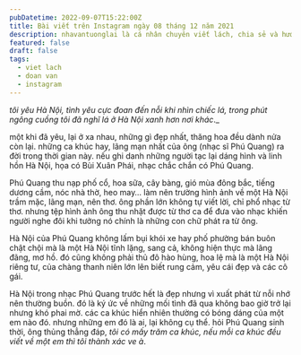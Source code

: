 ```yaml
---
pubDatetime: 2022-09-07T15:22:00Z
title: Bài viết trên Instagram ngày 08 tháng 12 năm 2021
description: nhavantuonglai là cá nhân chuyên viết lách, chia sẻ và hướng dẫn mọi người thuần thục hơn khi thực hành viết lách mỗi ngày qua những bài chia sẻ ngắn trên Instagram chính thức.
featured: false
draft: false
tags:
  - viet lach
  - doan van
  - instagram
---
```


_tôi yêu Hà Nội, tình yêu cực đoan đến nỗi khi nhìn chiếc lá, trong phút ngông cuồng tôi đã nghĩ lá ở Hà Nội xanh hơn nơi khác_._

một khi đã yêu, lại ở xa nhau, những gì đẹp nhất, thăng hoa đều dành nửa còn lại. những ca khúc hay, lãng mạn nhất của ông (nhạc sĩ Phú Quang) ra đời trong thời gian này. nếu ghi danh những người tạc lại dáng hình và linh hồn Hà Nội, họa có Bùi Xuân Phái, nhạc chắc chắn có Phú Quang.

Phú Quang thu nạp phố cổ, hoa sữa, cây bàng, gió mùa đông bắc, tiếng dương cầm, nóc nhà thờ, heo may… làm nên trường hình ảnh về một Hà Nội trầm mặc, lãng mạn, nên thơ. ông phần lớn không tự viết lời, chỉ phổ nhạc từ thơ. nhưng tệp hình ảnh ông thu nhặt được từ thơ ca để đưa vào nhạc khiến người nghe đôi khi tưởng nó chính là những con chữ phát ra từ ông.

Hà Nội của Phú Quang không lấm bụi khói xe hay phố phường bán buôn chật chội mà là một Hà Nội tĩnh lặng, sang cả, không hiện thực mà lãng đãng, mơ hồ. đó cũng không phải thủ đô hào hùng, hoa lệ mà là một Hà Nội riêng tư, của chàng thanh niên lớn lên biết rung cảm, yêu cái đẹp và các cô gái.

Hà Nội trong nhạc Phú Quang trước hết là đẹp nhưng vì xuất phát từ nỗi nhớ nên thường buồn. đó là ký ức về những mối tình đã qua không bao giờ trở lại nhưng khó phai mờ. các ca khúc hiển nhiên thường có bóng dáng của một em nào đó. nhưng những em đó là ai, lại không cụ thể. hỏi Phú Quang sinh thời, ông thủng thẳng đáp, _tôi có mấy trăm ca khúc, nếu mỗi ca khúc đều viết về một em thì tôi thành xác ve à_.